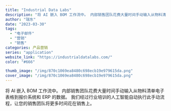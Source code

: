 ```yaml
---
title: "Industrial Data Labs"
description: "将 AI 嵌入 BOM 工作流中。 内部销售团队花费大量时间手动输入从物料清单电子表格到报价系统和 ERP 的数据。 我"
author: "瑞东"
date: "2023-03-30"
tags:
  - "电子邮件"
  - "营销"
  - "销售"
categories: 产品营销
series: "application"
website_link: "https://industrialdatalabs.com/"
color: "#666"

thumb_image: "/img/870c1069ea8480c698ecb19e979615da.png"
cover_image: "/img/870c1069ea8480c698ecb19e979615da.png"
---
```


将 AI 嵌入 BOM 工作流中。 内部销售团队花费大量时间手动输入从物料清单电子表格到报价系统和 ERP 的数据。 我们经过行业培训的人工智能自动执行此手动流程，让您的销售团队将更多时间花在销售上。